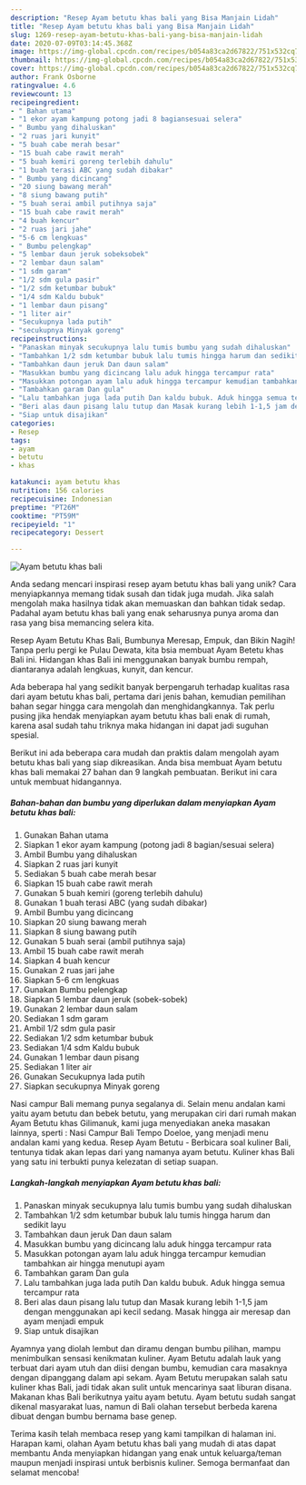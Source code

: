 ```yaml
---
description: "Resep Ayam betutu khas bali yang Bisa Manjain Lidah"
title: "Resep Ayam betutu khas bali yang Bisa Manjain Lidah"
slug: 1269-resep-ayam-betutu-khas-bali-yang-bisa-manjain-lidah
date: 2020-07-09T03:14:45.368Z
image: https://img-global.cpcdn.com/recipes/b054a83ca2d67822/751x532cq70/ayam-betutu-khas-bali-foto-resep-utama.jpg
thumbnail: https://img-global.cpcdn.com/recipes/b054a83ca2d67822/751x532cq70/ayam-betutu-khas-bali-foto-resep-utama.jpg
cover: https://img-global.cpcdn.com/recipes/b054a83ca2d67822/751x532cq70/ayam-betutu-khas-bali-foto-resep-utama.jpg
author: Frank Osborne
ratingvalue: 4.6
reviewcount: 13
recipeingredient:
- " Bahan utama"
- "1 ekor ayam kampung potong jadi 8 bagiansesuai selera"
- " Bumbu yang dihaluskan"
- "2 ruas jari kunyit"
- "5 buah cabe merah besar"
- "15 buah cabe rawit merah"
- "5 buah kemiri goreng terlebih dahulu"
- "1 buah terasi ABC yang sudah dibakar"
- " Bumbu yang dicincang"
- "20 siung bawang merah"
- "8 siung bawang putih"
- "5 buah serai ambil putihnya saja"
- "15 buah cabe rawit merah"
- "4 buah kencur"
- "2 ruas jari jahe"
- "5-6 cm lengkuas"
- " Bumbu pelengkap"
- "5 lembar daun jeruk sobeksobek"
- "2 lembar daun salam"
- "1 sdm garam"
- "1/2 sdm gula pasir"
- "1/2 sdm ketumbar bubuk"
- "1/4 sdm Kaldu bubuk"
- "1 lembar daun pisang"
- "1 liter air"
- "Secukupnya lada putih"
- "secukupnya Minyak goreng"
recipeinstructions:
- "Panaskan minyak secukupnya lalu tumis bumbu yang sudah dihaluskan"
- "Tambahkan 1/2 sdm ketumbar bubuk lalu tumis hingga harum dan sedikit layu"
- "Tambahkan daun jeruk Dan daun salam"
- "Masukkan bumbu yang dicincang lalu aduk hingga tercampur rata"
- "Masukkan potongan ayam lalu aduk hingga tercampur kemudian tambahkan air hingga menutupi ayam"
- "Tambahkan garam Dan gula"
- "Lalu tambahkan juga lada putih Dan kaldu bubuk. Aduk hingga semua tercampur rata"
- "Beri alas daun pisang lalu tutup dan Masak kurang lebih 1-1,5 jam dengan menggunakan api kecil sedang. Masak hingga air meresap dan ayam menjadi empuk"
- "Siap untuk disajikan"
categories:
- Resep
tags:
- ayam
- betutu
- khas

katakunci: ayam betutu khas 
nutrition: 156 calories
recipecuisine: Indonesian
preptime: "PT26M"
cooktime: "PT59M"
recipeyield: "1"
recipecategory: Dessert

---
```



![Ayam betutu khas bali](https://img-global.cpcdn.com/recipes/b054a83ca2d67822/751x532cq70/ayam-betutu-khas-bali-foto-resep-utama.jpg)

Anda sedang mencari inspirasi resep ayam betutu khas bali yang unik? Cara menyiapkannya memang tidak susah dan tidak juga mudah. Jika salah mengolah maka hasilnya tidak akan memuaskan dan bahkan tidak sedap. Padahal ayam betutu khas bali yang enak seharusnya punya aroma dan rasa yang bisa memancing selera kita.

Resep Ayam Betutu Khas Bali, Bumbunya Meresap, Empuk, dan Bikin Nagih! Tanpa perlu pergi ke Pulau Dewata, kita bsia membuat Ayam Betetu khas Bali ini. Hidangan khas Bali ini menggunakan banyak bumbu rempah, diantaranya adalah lengkuas, kunyit, dan kencur.

Ada beberapa hal yang sedikit banyak berpengaruh terhadap kualitas rasa dari ayam betutu khas bali, pertama dari jenis bahan, kemudian pemilihan bahan segar hingga cara mengolah dan menghidangkannya. Tak perlu pusing jika hendak menyiapkan ayam betutu khas bali enak di rumah, karena asal sudah tahu triknya maka hidangan ini dapat jadi suguhan spesial.


Berikut ini ada beberapa cara mudah dan praktis dalam mengolah ayam betutu khas bali yang siap dikreasikan. Anda bisa membuat Ayam betutu khas bali memakai 27 bahan dan 9 langkah pembuatan. Berikut ini cara untuk membuat hidangannya.

<!--inarticleads1-->

##### Bahan-bahan dan bumbu yang diperlukan dalam menyiapkan Ayam betutu khas bali:

1. Gunakan  Bahan utama
1. Siapkan 1 ekor ayam kampung (potong jadi 8 bagian/sesuai selera)
1. Ambil  Bumbu yang dihaluskan
1. Siapkan 2 ruas jari kunyit
1. Sediakan 5 buah cabe merah besar
1. Siapkan 15 buah cabe rawit merah
1. Gunakan 5 buah kemiri (goreng terlebih dahulu)
1. Gunakan 1 buah terasi ABC (yang sudah dibakar)
1. Ambil  Bumbu yang dicincang
1. Siapkan 20 siung bawang merah
1. Siapkan 8 siung bawang putih
1. Gunakan 5 buah serai (ambil putihnya saja)
1. Ambil 15 buah cabe rawit merah
1. Siapkan 4 buah kencur
1. Gunakan 2 ruas jari jahe
1. Siapkan 5-6 cm lengkuas
1. Gunakan  Bumbu pelengkap
1. Siapkan 5 lembar daun jeruk (sobek-sobek)
1. Gunakan 2 lembar daun salam
1. Sediakan 1 sdm garam
1. Ambil 1/2 sdm gula pasir
1. Sediakan 1/2 sdm ketumbar bubuk
1. Sediakan 1/4 sdm Kaldu bubuk
1. Gunakan 1 lembar daun pisang
1. Sediakan 1 liter air
1. Gunakan Secukupnya lada putih
1. Siapkan secukupnya Minyak goreng


Nasi campur Bali memang punya segalanya di. Selain menu andalan kami yaitu ayam betutu dan bebek betutu, yang merupakan ciri dari rumah makan Ayam Betutu khas Gilimanuk, kami juga menyediakan aneka masakan lainnya, sperti : Nasi Campur Bali Tempo Doeloe, yang menjadi menu andalan kami yang kedua. Resep Ayam Betutu - Berbicara soal kuliner Bali, tentunya tidak akan lepas dari yang namanya ayam betutu. Kuliner khas Bali yang satu ini terbukti punya kelezatan di setiap suapan. 

<!--inarticleads2-->

##### Langkah-langkah menyiapkan Ayam betutu khas bali:

1. Panaskan minyak secukupnya lalu tumis bumbu yang sudah dihaluskan
1. Tambahkan 1/2 sdm ketumbar bubuk lalu tumis hingga harum dan sedikit layu
1. Tambahkan daun jeruk Dan daun salam
1. Masukkan bumbu yang dicincang lalu aduk hingga tercampur rata
1. Masukkan potongan ayam lalu aduk hingga tercampur kemudian tambahkan air hingga menutupi ayam
1. Tambahkan garam Dan gula
1. Lalu tambahkan juga lada putih Dan kaldu bubuk. Aduk hingga semua tercampur rata
1. Beri alas daun pisang lalu tutup dan Masak kurang lebih 1-1,5 jam dengan menggunakan api kecil sedang. Masak hingga air meresap dan ayam menjadi empuk
1. Siap untuk disajikan


Ayamnya yang diolah lembut dan diramu dengan bumbu pilihan, mampu menimbulkan sensasi kenikmatan kuliner. Ayam Betutu adalah lauk yang terbuat dari ayam utuh dan diisi dengan bumbu, kemudian cara masaknya dengan dipanggang dalam api sekam. Ayam Betutu merupakan salah satu kuliner khas Bali, jadi tidak akan sulit untuk mencarinya saat liburan disana. Makanan khas Bali berikutnya yaitu ayam betutu. Ayam betutu sudah sangat dikenal masyarakat luas, namun di Bali olahan tersebut berbeda karena dibuat dengan bumbu bernama base genep. 

Terima kasih telah membaca resep yang kami tampilkan di halaman ini. Harapan kami, olahan Ayam betutu khas bali yang mudah di atas dapat membantu Anda menyiapkan hidangan yang enak untuk keluarga/teman maupun menjadi inspirasi untuk berbisnis kuliner. Semoga bermanfaat dan selamat mencoba!
